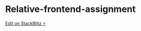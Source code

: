 # Relative-frontend-assignment

[Edit on StackBlitz ⚡️](https://stackblitz.com/edit/react-ts-ukdjcc)
